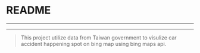 # README #
--------------
* * *
>This project utilize data from Taiwan government to visulize car accident happening spot on bing map using bing maps api.

